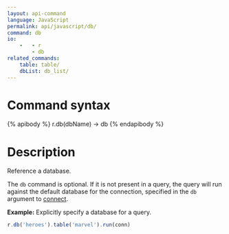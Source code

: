 ```yaml
---
layout: api-command
language: JavaScript
permalink: api/javascript/db/
command: db
io:
    -   - r
        - db
related_commands:
    table: table/
    dbList: db_list/
---
```


# Command syntax #

{% apibody %}
r.db(dbName) &rarr; db
{% endapibody %}

# Description #

Reference a database.

The `db` command is optional. If it is not present in a query, the query will run against the default database for the connection, specified in the `db` argument to [connect](/api/javascript/connect).

__Example:__ Explicitly specify a database for a query.

```js
r.db('heroes').table('marvel').run(conn)
```

